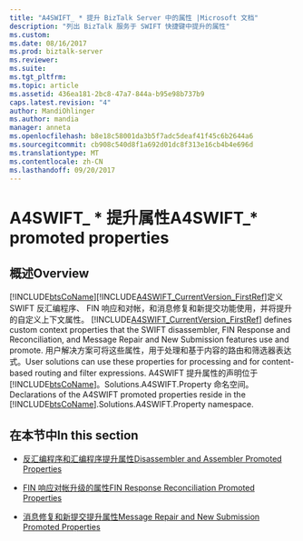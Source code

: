 ```yaml
---
title: "A4SWIFT_ * 提升 BizTalk Server 中的属性 |Microsoft 文档"
description: "列出 BizTalk 服务于 SWIFT 快捷键中提升的属性"
ms.custom: 
ms.date: 08/16/2017
ms.prod: biztalk-server
ms.reviewer: 
ms.suite: 
ms.tgt_pltfrm: 
ms.topic: article
ms.assetid: 436ea181-2bc8-47a7-844a-b95e98b737b9
caps.latest.revision: "4"
author: MandiOhlinger
ms.author: mandia
manager: anneta
ms.openlocfilehash: b8e18c58001da3b5f7adc5deaf41f45c6b2644a6
ms.sourcegitcommit: cb908c540d8f1a692d01dc8f313e16cb4b4e696d
ms.translationtype: MT
ms.contentlocale: zh-CN
ms.lasthandoff: 09/20/2017
---
```

# <a name="a4swift-promoted-properties"></a><span data-ttu-id="7486e-103">A4SWIFT_ * 提升属性</span><span class="sxs-lookup"><span data-stu-id="7486e-103">A4SWIFT_* promoted properties</span></span>

## <a name="overview"></a><span data-ttu-id="7486e-104">概述</span><span class="sxs-lookup"><span data-stu-id="7486e-104">Overview</span></span>
[!INCLUDE[btsCoName](../../includes/btsconame-md.md)]<span data-ttu-id="7486e-105">[!INCLUDE[A4SWIFT_CurrentVersion_FirstRef](../../includes/a4swift-currentversion-firstref-md.md)]定义 SWIFT 反汇编程序、 FIN 响应和对帐，和消息修复和新提交功能使用，并将提升的自定义上下文属性。</span><span class="sxs-lookup"><span data-stu-id="7486e-105"> [!INCLUDE[A4SWIFT_CurrentVersion_FirstRef](../../includes/a4swift-currentversion-firstref-md.md)] defines custom context properties that the SWIFT disassembler, FIN Response and Reconciliation, and Message Repair and New Submission features use and promote.</span></span> <span data-ttu-id="7486e-106">用户解决方案可将这些属性，用于处理和基于内容的路由和筛选器表达式。</span><span class="sxs-lookup"><span data-stu-id="7486e-106">User solutions can use these properties for processing and for content-based routing and filter expressions.</span></span> <span data-ttu-id="7486e-107">A4SWIFT 提升属性的声明位于[!INCLUDE[btsCoName](../../includes/btsconame-md.md)]。Solutions.A4SWIFT.Property 命名空间。</span><span class="sxs-lookup"><span data-stu-id="7486e-107">Declarations of the A4SWIFT promoted properties reside in the [!INCLUDE[btsCoName](../../includes/btsconame-md.md)].Solutions.A4SWIFT.Property namespace.</span></span>  

## <a name="in-this-section"></a><span data-ttu-id="7486e-108">在本节中</span><span class="sxs-lookup"><span data-stu-id="7486e-108">In this section</span></span> 
  
-   [<span data-ttu-id="7486e-109">反汇编程序和汇编程序提升属性</span><span class="sxs-lookup"><span data-stu-id="7486e-109">Disassembler and Assembler Promoted Properties</span></span>](disassembler-and-assembler-promoted-properties.md)  
  
-   [<span data-ttu-id="7486e-110">FIN 响应对帐升级的属性</span><span class="sxs-lookup"><span data-stu-id="7486e-110">FIN Response Reconciliation Promoted Properties</span></span>](fin-response-reconciliation-promoted-properties.md)  
  
-   [<span data-ttu-id="7486e-111">消息修复和新提交提升属性</span><span class="sxs-lookup"><span data-stu-id="7486e-111">Message Repair and New Submission Promoted Properties</span></span>](message-repair-and-new-submission-promoted-properties.md)

